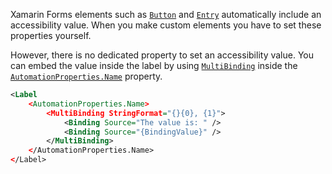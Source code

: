 Xamarin Forms elements such as [`Button`](https://docs.microsoft.com/en-us/xamarin/xamarin-forms/user-interface/button) and [`Entry`](https://docs.microsoft.com/en-us/xamarin/xamarin-forms/user-interface/text/entry) automatically include an accessibility value. When you make custom elements you have to set these properties yourself.

However, there is no dedicated property to set an accessibility value. You can embed the value inside the label by using [`MultiBinding`](https://docs.microsoft.com/en-us/xamarin/xamarin-forms/app-fundamentals/data-binding/multibinding) inside the [`AutomationProperties.Name`](https://docs.microsoft.com/en-us/xamarin/xamarin-forms/app-fundamentals/accessibility/automation-properties#automationpropertiesname) property.

```xml
<Label
    <AutomationProperties.Name>
        <MultiBinding StringFormat="{}{0}, {1}">
            <Binding Source="The value is: " />
            <Binding Source="{BindingValue}" />
        </MultiBinding>
    </AutomationProperties.Name>
</Label>
```

